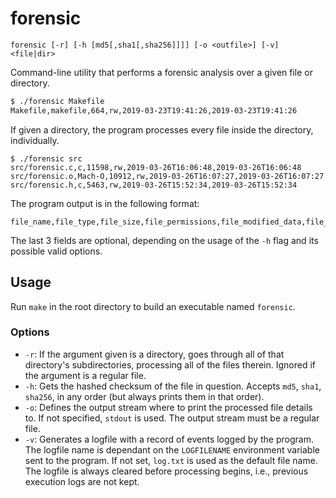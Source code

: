 # forensic

```
forensic [-r] [-h [md5[,sha1[,sha256]]]] [-o <outfile>] [-v] <file|dir>
```

Command-line utility that performs a forensic analysis over a given file or directory.

```bash
$ ./forensic Makefile
Makefile,makefile,664,rw,2019-03-23T19:41:26,2019-03-23T19:41:26
```

If given a directory, the program processes every file inside the directory, individually.

```
$ ./forensic src
src/forensic.c,c,11598,rw,2019-03-26T16:06:48,2019-03-26T16:06:48
src/forensic.o,Mach-O,10912,rw,2019-03-26T16:07:27,2019-03-26T16:07:27
src/forensic.h,c,5463,rw,2019-03-26T15:52:34,2019-03-26T15:52:34
```

The program output is in the following format:

```
file_name,file_type,file_size,file_permissions,file_modified_data,file_accessed_date,md5,sha1,sha256
```

The last 3 fields are optional, depending on the usage of the `-h` flag and its possible valid options.

## Usage

Run `make` in the root directory to build an executable named `forensic`.

### Options

- `-r`: If the argument given is a directory, goes through all of that directory's subdirectories, processing all of the files therein. Ignored if the argument is a regular file.
- `-h`: Gets the hashed checksum of the file in question. Accepts `md5`, `sha1`, `sha256`, in any order (but always prints them in that order).
- `-o`: Defines the output stream where to print the processed file details to. If not specified, `stdout` is used. The output stream must be a regular file.
- `-v`: Generates a logfile with a record of events logged by the program. The logfile name is dependant on the `LOGFILENAME` environment variable sent to the program. If not set, `log.txt` is used as the default file name. The logfile is always cleared before processing begins, i.e., previous execution logs are not kept.
